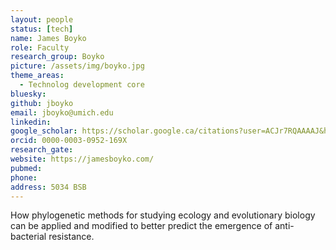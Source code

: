 ```yaml
---
layout: people
status: [tech]
name: James Boyko
role: Faculty
research_group: Boyko
picture: /assets/img/boyko.jpg
theme_areas:
  - Technolog development core
bluesky: 
github: jboyko
email: jboyko@umich.edu
linkedin:
google_scholar: https://scholar.google.ca/citations?user=ACJr7RQAAAAJ&hl=en
orcid: 0000-0003-0952-169X
research_gate: 
website: https://jamesboyko.com/
pubmed: 
phone: 
address: 5034 BSB
---
```


How phylogenetic methods for studying ecology and evolutionary biology can be applied and modified to better predict the emergence of anti-bacterial resistance. 